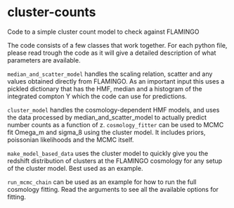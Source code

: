 # cluster-counts
Code to a simple cluster count model to check against FLAMINGO

The code consists of a few classes that work together. For each python file, please read trough the code as it will give a detailed description of what parameters are available.

`median_and_scatter_model` handles the scaling relation, scatter and any values obtained directly from FLAMINGO. As an important input this uses a pickled dictionary that has the HMF, median and a histogram of the integrated compton Y which the code can use for predictions.

`cluster_model` handles the cosmology-dependent HMF models, and uses the data processed by median_and_scatter_model to actually predict number counts as a function of z.
`cosmology_fitter` can be used to MCMC fit Omega_m and sigma_8 using the cluster model. It includes priors, poissonian likelihoods and the MCMC itself.

`make_model_based_data` uses the cluster model to quickly give you the redshift distribution of clusters at the FLAMINGO cosmology for any setup of the cluster model. Best used as an example.

`run_mcmc_chain` can be used as an example for how to run the full cosmology fitting. Read the arguments to see all the available options for fitting.
